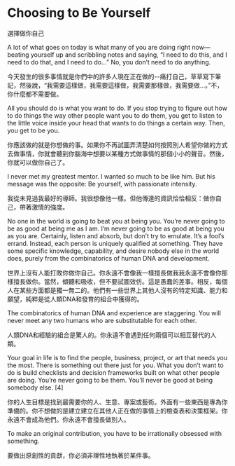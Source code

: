 # Choosing to Be Yourself

選擇做你自己

A lot of what goes on today is what many of you are doing right now—beating yourself up and scribbling notes and saying, “I need to do this, and I need to do that, and I need to do…” No, you don’t need to do anything.

今天發生的很多事情就是你們中的許多人現在正在做的--痛打自己，草草寫下筆記，然後說，“我需要這樣做，我需要這樣做，我需要那樣做，我需要做…。”不，你什麼都不需要做。

All you should do is what you want to do. If you stop trying to figure out how to do things the way other people want you to do them, you get to listen to the little voice inside your head that wants to do things a certain way. Then, you get to be you.

你應該做的就是你想做的事。如果你不再試圖弄清楚如何按照別人希望你做的方式去做事情，你就會聽到你腦海中想要以某種方式做事情的那個小小的聲音。然後，你就可以做你自己了。

I never met my greatest mentor. I wanted so much to be like him. But his message was the opposite: Be yourself, with passionate intensity.

我從未見過我最好的導師。我很想像他一樣。但他傳達的資訊恰恰相反：做你自己，帶著激情的強度。

No one in the world is going to beat you at being you. You’re never going to be as good at being me as I am. I’m never going to be as good at being you as you are. Certainly, listen and absorb, but don’t try to emulate. It’s a fool’s errand. Instead, each person is uniquely qualified at something. They have some specific knowledge, capability, and desire nobody else in the world does, purely from the combinatorics of human DNA and development.

世界上沒有人能打敗你做你自己。你永遠不會像我一樣擅長做我我永遠不會像你那樣擅長做你。當然，傾聽和吸收，但不要試圖效仿。這是愚蠢的差事。相反，每個人在某些方面都是獨一無二的。他們有一些世界上其他人沒有的特定知識、能力和願望，純粹是從人類DNA和發育的組合中獲得的。

The combinatorics of human DNA and experience are staggering. You will never meet any two humans who are substitutable for each other.

人類DNA和經驗的組合是驚人的。你永遠不會遇到任何兩個可以相互替代的人類。

Your goal in life is to find the people, business, project, or art that needs you the most. There is something out there just for you. What you don’t want to do is build checklists and decision frameworks built on what other people are doing. You’re never going to be them. You’ll never be good at being somebody else. [4]

你的人生目標是找到最需要你的人、生意、專案或藝術。外面有一些東西是專為你準備的。你不想做的是建立建立在其他人正在做的事情上的檢查表和決策框架。你永遠不會成為他們。你永遠不會擅長做別人。

To make an original contribution, you have to be irrationally obsessed with something.

要做出原創性的貢獻，你必須非理性地執著於某件事。
